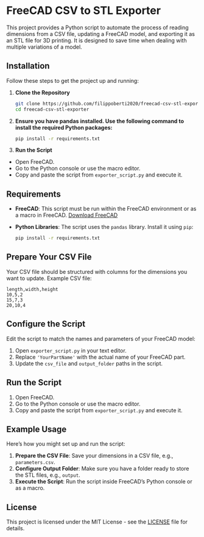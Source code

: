 # FreeCAD CSV to STL Exporter

This project provides a Python script to automate the process of reading dimensions from a CSV file, updating a FreeCAD model, and exporting it as an STL file for 3D printing. It is designed to save time when dealing with multiple variations of a model.

## Installation

Follow these steps to get the project up and running:

1. **Clone the Repository**

   ```bash
   git clone https://github.com/filippoberti2020/freecad-csv-stl-exporter.git
   cd freecad-csv-stl-exporter
    ```
2. **Ensure you have pandas installed. Use the following command to install the required Python packages:**
   ```bash
   pip install -r requirements.txt
    ```
3. **Run the Script**
  - Open FreeCAD.
  - Go to the Python console or use the macro editor.
  - Copy and paste the script from `exporter_script.py` and execute it.

## Requirements

- **FreeCAD**: This script must be run within the FreeCAD environment or as a macro in FreeCAD. [Download FreeCAD](https://www.freecad.org/downloads.php)
- **Python Libraries**: The script uses the `pandas` library. Install it using `pip`:

  ```bash
  pip install -r requirements.txt
  ```
## Prepare Your CSV File

Your CSV file should be structured with columns for the dimensions you want to update. Example CSV file:

```csv
length,width,height
10,5,2
15,7,3
20,10,4
```

## Configure the Script

Edit the script to match the names and parameters of your FreeCAD model:

1. Open `exporter_script.py` in your text editor.
2. Replace `'YourPartName'` with the actual name of your FreeCAD part.
3. Update the `csv_file` and `output_folder` paths in the script.

## Run the Script

1. Open FreeCAD.
2. Go to the Python console or use the macro editor.
3. Copy and paste the script from `exporter_script.py` and execute it.

## Example Usage

Here’s how you might set up and run the script:

1. **Prepare the CSV File**: Save your dimensions in a CSV file, e.g., `parameters.csv`.
2. **Configure Output Folder**: Make sure you have a folder ready to store the STL files, e.g., `output`.
3. **Execute the Script**: Run the script inside FreeCAD’s Python console or as a macro.

## License

This project is licensed under the MIT License - see the [LICENSE](LICENSE) file for details.
